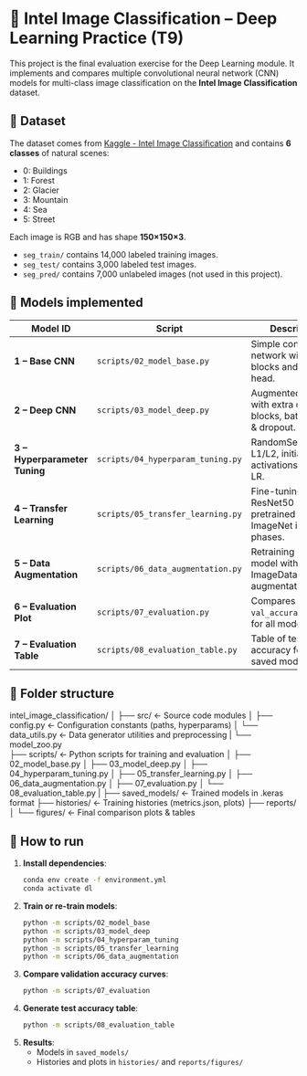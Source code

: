 # 🌄 Intel Image Classification – Deep Learning Practice (T9)

This project is the final evaluation exercise for the Deep Learning module. It implements and compares multiple convolutional neural network (CNN) models for multi-class image classification on the **Intel Image Classification** dataset.

## 📁 Dataset

The dataset comes from [Kaggle - Intel Image Classification](https://www.kaggle.com/datasets/puneet6060/intel-image-classification) and contains **6 classes** of natural scenes:

- 0: Buildings  
- 1: Forest  
- 2: Glacier  
- 3: Mountain  
- 4: Sea  
- 5: Street  

Each image is RGB and has shape **150×150×3**.

- `seg_train/` contains 14,000 labeled training images.
- `seg_test/` contains 3,000 labeled test images.
- `seg_pred/` contains 7,000 unlabeled images (not used in this project).

## 🧠 Models implemented

| Model ID                      | Script                         | Description                                              |
|-------------------------------|--------------------------------|----------------------------------------------------------|
| **1 – Base CNN**              | `scripts/02_model_base.py`     | Simple convolutional network with 3 blocks and dense head. |
| **2 – Deep CNN**              | `scripts/03_model_deep.py`     | Augmented CNN with extra conv blocks, batch norm & dropout. |
| **3 – Hyperparameter Tuning** | `scripts/04_hyperparam_tuning.py` | RandomSearch over L1/L2, initializers, activations, dropout, LR. |
| **4 – Transfer Learning**     | `scripts/05_transfer_learning.py` | Fine-tuning ResNet50 pretrained on ImageNet in two phases. |
| **5 – Data Augmentation**     | `scripts/06_data_augmentation.py`| Retraining best model with ImageDataGenerator augmentations. |
| **6 – Evaluation Plot**       | `scripts/07_evaluation.py`     | Compares `val_accuracy` curves for all models.           |
| **7 – Evaluation Table**      | `scripts/08_evaluation_table.py`| Table of test accuracy for all saved models.             |

## 📂 Folder structure

intel_image_classification/
│
├── src/                         ← Source code modules
│   ├── config.py                ← Configuration constants (paths, hyperparams)
│   └── data_utils.py            ← Data generator utilities and preprocessing
|   └── model_zoo.py   
├── scripts/                      ← Python scripts for training and evaluation
│   ├── 02_model_base.py
│   ├── 03_model_deep.py
│   ├── 04_hyperparam_tuning.py
│   ├── 05_transfer_learning.py
│   ├── 06_data_augmentation.py
│   ├── 07_evaluation.py
│   └── 08_evaluation_table.py
|
├── saved_models/                ← Trained models in .keras format
├── histories/                   ← Training histories (metrics.json, plots)
├── reports/
│   └── figures/                  ← Final comparison plots & tables


## 🚀 How to run

1. **Install dependencies**:
   ```bash
   conda env create -f environment.yml
   conda activate dl
   ```
2. **Train or re-train models**:
   ```bash
   python -m scripts/02_model_base
   python -m scripts/03_model_deep
   python -m scripts/04_hyperparam_tuning
   python -m scripts/05_transfer_learning
   python -m scripts/06_data_augmentation
   ```
3. **Compare validation accuracy curves**:
   ```bash
   python -m scripts/07_evaluation
   ```
4. **Generate test accuracy table**:
   ```bash
   python -m scripts/08_evaluation_table
   ```
5. **Results**:
   - Models in `saved_models/`
   - Histories and plots in `histories/` and `reports/figures/`